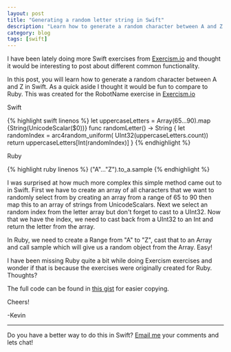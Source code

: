 ```yaml
---
layout: post
title: "Generating a random letter string in Swift"
description: "Learn how to generate a random character between A and Z in Swift. As a quick aside I thought it would be fun to compare to Ruby. "
category: blog
tags: [swift]
---
```


I have been lately doing more Swift exercises from [Exercism.io](http://www.exercism.io/kevinvanderlugt) and thought it would be interesting to post about different common functionality.

In this post, you will learn how to generate a random character between A and Z in Swift.  As a quick aside I thought it would be fun to compare to Ruby. This was created for the RobotName exercise in [Exercism.io](http://www.exercism.io)

Swift

{% highlight swift linenos %}
let uppercaseLetters = Array(65...90).map {String(UnicodeScalar($0))}
func randomLetter() -> String {
        let randomIndex = arc4random_uniform(
                            UInt32(uppercaseLetters.count))
        return uppercaseLetters[Int(randomIndex)]
}
{% endhighlight %}

Ruby

{% highlight ruby linenos %}
("A"..."Z").to_a.sample
{% endhighlight %}

I was surprised at how much more complex this simple method came out to in Swift.  First we have to create an array of all characters that we want to randomly select from by creating an array from a range of 65 to 90 then map this to an array of strings from UnicodeScalars. Next we select an random index from the letter array but don't forget to cast to a UInt32.  Now that we have the index, we need to cast back from a UInt32 to an Int and return the letter from the array.

In Ruby, we need to create a Range from "A" to "Z", cast that to an Array and call sample which will give us a random object from the Array. Easy!

I have been missing Ruby quite a bit while doing Exercism exercises and wonder if that is because the exercises were originally created for Ruby. Thoughts?

The full code can be found in [this gist](https://gist.github.com/kevinvanderlugt/08144bc587788d3f8e95) for easier copying.

Cheers!

-Kevin

---

Do you have a better way to do this in Swift? [Email me](mailto:kevin.vanderlugt@gmail.com) your comments and lets chat!


